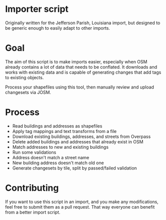 # Importer script

Originally written for the Jefferson Parish, Louisiana import, but designed to
be generic enough to easily adapt to other imports.

# Goal

The aim of this script is to make imports easier, especially when OSM already
contains a lot of data that needs to be conflated. It downloads and works with
existing data and is capable of generating changes that add tags to existing
objects.

Process your shapefiles using this tool, then manually review and upload
changesets via JOSM.

# Process

- Read buildings and addresses as shapefiles
- Apply tag mappings and text transforms from a file
- Download existing buildings, addresses, and streets from Overpass
- Delete added buildings and addresses that already exist in OSM
- Match addresses to new and existing buildings
- Run some validations
 - Address doesn't match a street name
 - New building address doesn't match old one
- Generate changesets by tile, split by passed/failed validation

# Contributing

If you want to use this script in an import, and you make any modifications,
feel free to submit them as a pull request. That way everyone can benefit from
a better import script.
